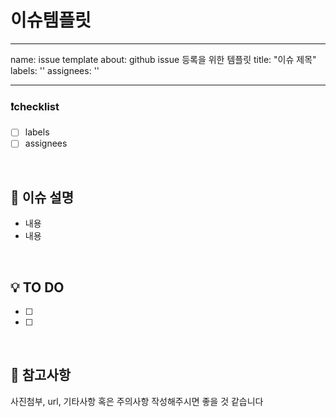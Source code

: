 # 이슈템플릿

---

name: issue template
about: github issue 등록을 위한 템플릿
title: "이슈 제목"
labels: ''
assignees: ''

---

### ❗️checklist

- [ ] labels
- [ ] assignees

<br>

## 📝 이슈 설명

- 내용
- 내용


<br>

## 💡 TO DO

- [ ]  
- [ ]

<br>

## 📌 참고사항

사진첨부, url, 기타사항 혹은 주의사항 작성해주시면 좋을 것 같습니다